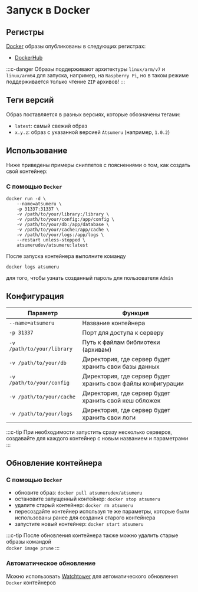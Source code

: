 # Запуск в Docker

## Регистры

[Docker](https://www.docker.com) образы опубликованы в следующих регистрах:
- [DockerHub](https://hub.docker.com/r/atsumerudev/atsumeru)

:::c-danger
Образы поддерживают архитектуры `linux/arm/v7` и `linux/arm64` для запуска, например, на `Raspberry Pi`, но в таком режиме поддерживается только чтение `ZIP` архивов!
:::

## Теги версий

Образ поставляется в разных версиях, которые обозначены тегами:
- `latest`: самый свежий образ
- `x.y.z`: образ с указанной версией `Atsumeru` (например, `1.0.2`)

## Использование

Ниже приведены примеры сниппетов с пояснениями о том, как создать свой контейнер:

### С помощью `Docker`

```
docker run -d \
    --name=atsumeru \
    -p 31337:31337 \
    -v /path/to/your/library:/library \
    -v /path/to/your/config:/app/config \
    -v /path/to/your/db:/app/database \
    -v /path/to/your/cache:/app/cache \
    -v /path/to/your/logs:/app/logs \
    --restart unless-stopped \
    atsumerudev/atsumeru:latest
```

После запуска контейнера выполните команду
```
docker logs atsumeru
```
для того, чтобы узнать созданный пароль для пользователя `Admin`

## Конфигурация

| Параметр                                                                     | Функция                                                                      |
|------------------------------------------------------------------------------|------------------------------------------------------------------------------|
| `--name=atsumeru`                                                            | Название контейнера                                                          |
| `-p 31337`                                                                   | Порт для доступа к серверу                                                   |
| `-v /path/to/your/library`                                                   | Путь к файлам библиотеки (архивам)                                           |
| `-v /path/to/your/db`                                                        | Директория, где сервер будет хранить свои базы данных                        |
| `-v /path/to/your/config`                                                    | Директория, где сервер будет хранить свои файлы конфигурации                 |
| `-v /path/to/your/cache`                                                     | Директория, где сервер будет хранить свой кеш обложек                        |
| `-v /path/to/your/logs`                                                      | Директория, где сервер будет хранить свои логи                               |

:::c-tip
При необходимости запустить сразу несколько серверов, создавайте для каждого контейнер с новым названием и параметрами
:::

## Обновление контейнера

### С помощью `Docker`

- обновите образ: `docker pull atsumerudev/atsumeru`
- остановите запущенный контейнер: `docker stop atsumeru`
- удалите старый контейнер: `docker rm atsumeru`
- пересоздайте контейнер используя те же параметры, которые были использованы ранее для создания старого контейнера
- запустите новый контейнер: `docker start atsumeru`

:::c-tip
После обновления контейнера также можно удалить старые образы командой   
`docker image prune`
:::

### Автоматическое обновление

Можно использовать [Watchtower](https://github.com/containrrr/watchtower) для автоматического обновления `Docker` контейнеров
